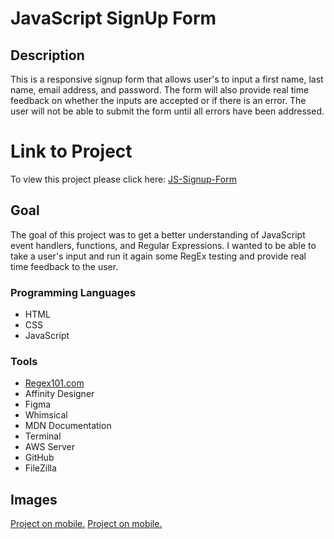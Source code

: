 # JavaScript SignUp Form

## Description
This is a responsive signup form that allows user's to input a first name, last name, email address, and password. The form will also provide real time feedback on whether the inputs are accepted or if there is an error. The user will not be able to submit the form until all errors have been addressed.


# Link to Project
To view this project please click here: 
[JS-Signup-Form](https://alexvong.dev/modules/js-signup-page/)

## Goal
The goal of this project was to get a better understanding of JavaScript event handlers, functions, and Regular Expressions. I wanted to be able to take a user's input and run it again some RegEx testing and provide real time feedback to the user.

### Programming Languages
* HTML
* CSS
* JavaScript


### Tools
* [Regex101.com](https://regex101.com/)
* Affinity Designer
* Figma
* Whimsical
* MDN Documentation
* Terminal
* AWS Server
* GitHub
* FileZilla


## Images

[Project on mobile.](/images/signup-mobile.png)
[Project on mobile.](/images/signup-desktop.png)
